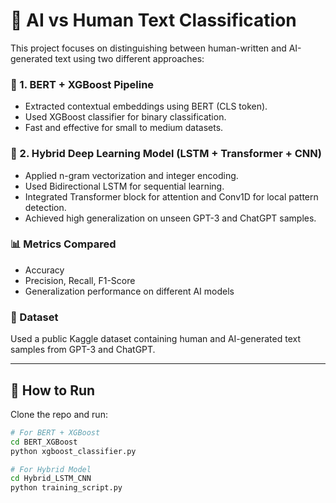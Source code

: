 # 🧠 AI vs Human Text Classification

This project focuses on distinguishing between human-written and AI-generated text using two different approaches:

### 🔹 1. BERT + XGBoost Pipeline
- Extracted contextual embeddings using BERT (CLS token).
- Used XGBoost classifier for binary classification.
- Fast and effective for small to medium datasets.

### 🔹 2. Hybrid Deep Learning Model (LSTM + Transformer + CNN)
- Applied n-gram vectorization and integer encoding.
- Used Bidirectional LSTM for sequential learning.
- Integrated Transformer block for attention and Conv1D for local pattern detection.
- Achieved high generalization on unseen GPT-3 and ChatGPT samples.

### 📊 Metrics Compared
- Accuracy
- Precision, Recall, F1-Score
- Generalization performance on different AI models

### 📁 Dataset
Used a public Kaggle dataset containing human and AI-generated text samples from GPT-3 and ChatGPT.

---

## 🧪 How to Run
Clone the repo and run:

```bash
# For BERT + XGBoost
cd BERT_XGBoost
python xgboost_classifier.py

# For Hybrid Model
cd Hybrid_LSTM_CNN
python training_script.py





